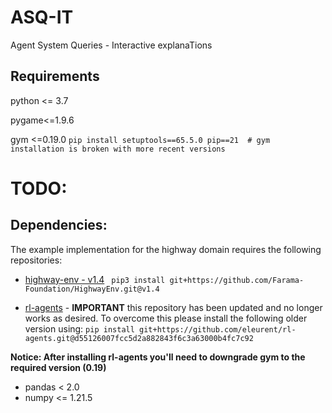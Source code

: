 # ASQ-IT
Agent System Queries - Interactive explanaTions

## Requirements
python <= 3.7 

pygame<=1.9.6

gym <=0.19.0
`pip install setuptools==65.5.0 pip==21  # gym installation is broken with more recent versions`


# TODO: 
## Dependencies:

The example implementation for the highway domain requires the following repositories:

*  [highway-env - v1.4](https://github.com/eleurent/highway-env/tree/v1.4)
  ` pip3 install git+https://github.com/Farama-Foundation/HighwayEnv.git@v1.4`

*  [rl-agents](https://github.com/eleurent/rl-agents) - **IMPORTANT** this repository has been updated and no longer works as desired. To overcome this please install the following older version using:
`pip install git+https://github.com/eleurent/rl-agents.git@d55126007fcc5d2a882843f6c3a63000b4fc7c92`

**Notice: After installing rl-agents you'll need to downgrade gym to the required version (0.19)**

* pandas < 2.0
* numpy <= 1.21.5  
